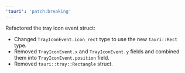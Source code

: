 ```yaml
---
'tauri': 'patch:breaking'
---
```


Refactored the tray icon event struct:

- Changed `TrayIconEvent.icon_rect` type to use the new `tauri::Rect` type.
- Removed `TrayIconEvent.x` and `TrayIconEvent.y` fields and combined them into `TrayIconEvent.position` field.
- Removed `tauri::tray::Rectangle` struct.
